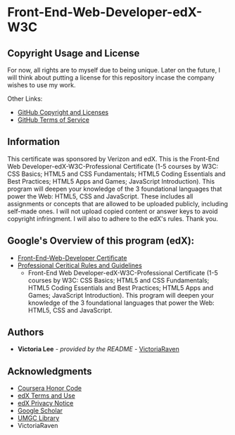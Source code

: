 # Front-End-Web-Developer-edX-W3C
## Copyright Usage and License

For now, all rights are to myself due to being unique. Later on the future, I will think about putting a license for this repository incase the company wishes to use my work.

Other Links:  
- [GitHub Copyright and Licenses](https://docs.github.com/en/repositories/managing-your-repositorys-settings-and-features/customizing-your-repository/licensing-a-repository)
- [GitHub Terms of Service](https://docs.github.com/en/site-policy/github-terms/github-terms-of-service)

## Information

This certificate was sponsored by Verizon and edX. This is the Front-End Web Developer-edX-W3C-Professional Certificate (1-5 courses by W3C: CSS Basics; HTML5 and CSS Fundamentals; HTML5 Coding Essentials and Best Practices; HTML5 Apps and Games; JavaScript Introduction). This program will deepen your knowledge of the 3 foundational languages that power the Web: HTML5, CSS and JavaScript. These includes all assignments or concepts that are allowed to be uploaded publicly, including self-made ones. I will not upload copied content or answer keys to avoid copyright infringment. I will also to adhere to the edX's rules. Thank you. 

## Google's Overview of this program (edX):
- [Front-End-Web-Developer Certificate](https://www.edx.org/certificates/professional-certificate/w3cx-front-end-web-developer)
- [Professional Ceritical Rules and Guidelines](https://courses.edx.org/asset-v1:W3Cx+CSS.0x+2T2025+type@asset+block@CSSBasics-grading-policy.pdf)
     - Front-End Web Developer-edX-W3C-Professional Certificate (1-5 courses by W3C: CSS Basics; HTML5 and CSS Fundamentals; HTML5 Coding Essentials and Best Practices; HTML5 Apps and Games; JavaScript Introduction). This program will deepen your knowledge of the 3 foundational languages that power the Web: HTML5, CSS and JavaScript.

## Authors

  - **Victoria Lee** - *provided by the README* -
    [VictoriaRaven](https://github.com/VictoriaRaven)

## Acknowledgments

- [Coursera Honor Code](https://www.coursera.support/s/article/209818863-Coursera-Honor-Code?language=en_US)
- [edX Terms and Use](https://www.edx.org/edx-terms-service#honor-code)
- [edX Privacy Notice](https://www.edx.org/edx-privacy-policy)
- [Google Scholar](https://scholar.google.com/)
- [UMGC Library](https://libguides.umgc.edu/home)
 - VictoriaRaven

